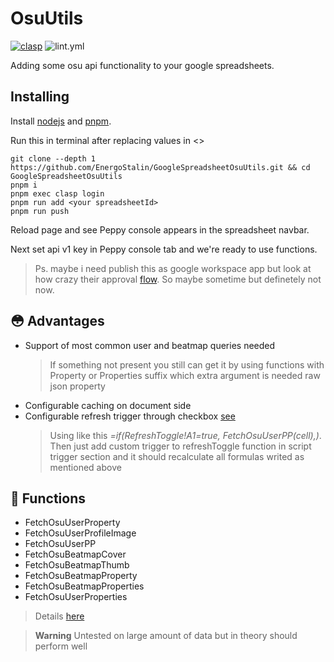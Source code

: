 # OsuUtils
[![clasp](https://img.shields.io/badge/built%20with-clasp-4285f4.svg)](https://github.com/google/clasp) ![lint.yml](https://github.com/EnergoStalin/GoogleSpreadsheetOsuUtils/actions/workflows/lint.yml/badge.svg)

Adding some osu api functionality to your google spreadsheets.

## Installing

Install [nodejs](https://github.com/nvm-sh/nvm) and [pnpm](https://pnpm.io/installation).

Run this in terminal after replacing values in <>
```
git clone --depth 1 https://github.com/EnergoStalin/GoogleSpreadsheetOsuUtils.git && cd GoogleSpreadsheetOsuUtils
pnpm i
pnpm exec clasp login
pnpm run add <your spreadsheetId>
pnpm run push
```

Reload page and see Peppy console appears in the spreadsheet navbar.

Next set api v1 key in Peppy console tab and we're ready to use functions.

> Ps. maybe i need publish this as google workspace app but look at how crazy their approval [flow](https://developers.google.com/static/workspace/marketplace/images/publish-flow-diagram.png). So maybe sometime but definetely not now.

## :flushed: Advantages
- Support of most common user and beatmap queries needed
  > If something not present you still can get it by using functions with Property or Properties suffix which extra argument is needed raw json property
- Configurable caching on document side
- Configurable refresh trigger through checkbox [see](https://github.com/EnergoStalin/GoogleSpreadsheetOsuUtils/blob/master/src/utils/refresh.ts)
  > Using like this *=if(RefreshToggle!$A$1=true, FetchOsuUserPP(cell),)*. Then just add custom trigger to refreshToggle function in script trigger section and it should recalculate all formulas writed as mentioned above

## :pencil: Functions 
- FetchOsuUserProperty
- FetchOsuUserProfileImage
- FetchOsuUserPP
- FetchOsuBeatmapCover
- FetchOsuBeatmapThumb
- FetchOsuBeatmapProperty
- FetchOsuBeatmapProperties
- FetchOsuUserProperties

> Details [here](https://github.com/EnergoStalin/GoogleSpreadsheetOsuUtils/blob/master/src/Bindings.ts)

> **Warning**
> Untested on large amount of data but in theory should perform well